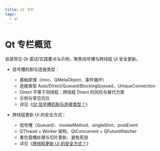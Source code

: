 ```yaml
---
title: Qt 专栏
tags:
  - qt
---
```


# Qt 专栏概览

收录常见 Qt 面试/实践要点与示例，聚焦信号槽与跨线程 UI 安全更新。

- 信号槽机制与连接类型：
  - 基础原理（moc、QMetaObject、事件循环）
  - 连接类型 Auto/Direct/Queued/BlockingQueued、UniqueConnection
  - Direct 不等于同线程；跨线程 Direct 的风险与替代方案
  - 示例与常见坑位
  - 详见《[Qt 信号槽机制与连接类型？](signals_and_slots.md)》

- 跨线程更新 UI 的安全方式：
  - 信号槽（Queued）、invokeMethod、singleShot、postEvent
  - QThread + Worker 架构、QtConcurrent + QFutureWatcher
  - 重负载槽处理与切片更新、避免死锁
  - 详见《[跨线程更新 UI 的安全方式？](cross_thread_ui_update.md)》

